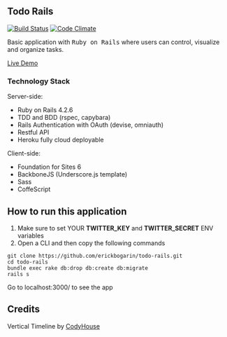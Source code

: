 ## Todo Rails

[![Build Status](https://travis-ci.org/erickbogarin/todo-rails.svg?branch=master)](https://travis-ci.org/erickbogarin/todo-rails)
[![Code Climate](https://codeclimate.com/github/erickbogarin/todo-rails/badges/gpa.svg)](https://codeclimate.com/github/erickbogarin/todo-rails)

Basic application with <tt>Ruby on Rails</tt> where users can control, visualize and organize tasks.

[Live Demo](https://todos-eb.herokuapp.com)

### Technology Stack

Server-side:

* Ruby on Rails 4.2.6
* TDD and BDD (rspec, capybara)
* Rails Authentication with OAuth (devise, omniauth)
* Restful API
* Heroku fully cloud deployable

Client-side:

* Foundation for Sites 6
* BackboneJS (Underscore.js template)
* Sass
* CoffeScript

## How to run this application
1. Make sure to set YOUR **TWITTER_KEY** and **TWITTER_SECRET** ENV variables
2. Open a CLI and then copy the following commands
```
git clone https://github.com/erickbogarin/todo-rails.git
cd todo-rails
bundle exec rake db:drop db:create db:migrate
rails s
```
Go to localhost:3000/ to see the app

## Credits
Vertical Timeline by [CodyHouse](https://codyhouse.co/gem/vertical-timeline/)
